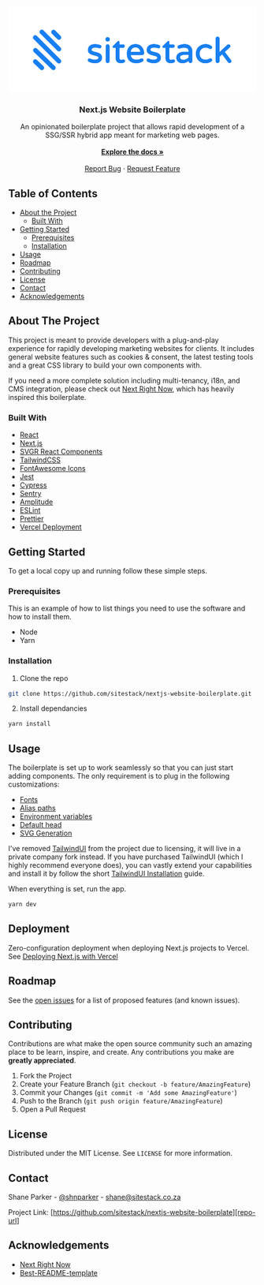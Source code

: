<!-- PROJECT LOGO -->
<img src="./svg/company-logo.svg" alt="Company logo" />
<br />
<p align="center">
  <h3 align="center">Next.js Website Boilerplate</h3>

  <p align="center">
    An opinionated boilerplate project that allows rapid development of a SSG/SSR hybrid app meant for marketing web pages.
<br />
<br />
<a href="https://github.com/sitestack/nextjs-website-boilerplate"><strong>Explore the docs »</strong></a>
<br />
<br />
<a href="https://github.com/sitestack/nextjs-website-boilerplate/issues">Report Bug</a>
·
<a href="https://github.com/sitestack/nextjs-website-boilerplate/issues">Request Feature</a>

  </p>
</p>

<!-- TABLE OF CONTENTS -->

## Table of Contents

- [About the Project](#about-the-project)
  - [Built With](#built-with)
- [Getting Started](#getting-started)
  - [Prerequisites](#prerequisites)
  - [Installation](#installation)
- [Usage](#usage)
- [Roadmap](#roadmap)
- [Contributing](#contributing)
- [License](#license)
- [Contact](#contact)
- [Acknowledgements](#acknowledgements)

<!-- ABOUT THE PROJECT -->

## About The Project

<!-- Product screenshot -->
<!-- [![Product Name Screen Shot][product-screenshot]](http://placecorgi.com/500) -->

This project is meant to provide developers with a plug-and-play experience for rapidly developing marketing websites for clients. It includes general website features such as cookies & consent, the latest testing tools and a great CSS library to build your own components with.

If you need a more complete solution including multi-tenancy, i18n, and CMS integration, please check out [Next Right Now](https://github.com/UnlyEd/next-right-now), which has heavily inspired this boilerplate.

### Built With

- [React](https://reactjs.org/)
- [Next.js](https://nextjs.org/)
- [SVGR React Components](https://react-svgr.com/)
- [TailwindCSS](https://tailwindcss.com/)
- [FontAwesome Icons](https://fontawesome.com/)
- [Jest](https://jestjs.io/)
- [Cypress](https://www.cypress.io/)
- [Sentry](https://sentry.io)
- [Amplitude](https://amplitude.com/)
- [ESLint](https://eslint.org/)
- [Prettier](https://prettier.io/)
- [Vercel Deployment](https://vercel.com)

<!-- GETTING STARTED -->

## Getting Started

To get a local copy up and running follow these simple steps.

### Prerequisites

This is an example of how to list things you need to use the software and how to install them.

- Node
- Yarn

### Installation

1. Clone the repo

```sh
git clone https://github.com/sitestack/nextjs-website-boilerplate.git
```

2. Install dependancies

```sh
yarn install
```

<!-- USAGE EXAMPLES -->

## Usage

The boilerplate is set up to work seamlessly so that you can just start adding components.
The only requirement is to plug in the following customizations:

- [Fonts][docs-fonts]
- [Alias paths][docs-alias]
- [Environment variables][docs-env]
- [Default head][docs-defaults]
- [SVG Generation][docs-svg]

I've removed [TailwindUI](https://tailwindui.com) from the project due to licensing, it will live in a private company fork instead. If you have purchased TailwindUI (which I highly recommend everyone does), you can vastly extend your capabilities and install it by follow the short [TailwindUI Installation][docs-tailwind] guide.

When everything is set, run the app.

```sh
yarn dev
```

## Deployment

Zero-configuration deployment when deploying Next.js projects to Vercel.
See [Deploying Next.js with Vercel](https://vercel.com/guides/deploying-nextjs-with-vercel)

<!-- ROADMAP -->

## Roadmap

See the [open issues][issues-url] for a list of proposed features (and known issues).

<!-- CONTRIBUTING -->

## Contributing

Contributions are what make the open source community such an amazing place to be learn, inspire, and create. Any contributions you make are **greatly appreciated**.

1. Fork the Project
2. Create your Feature Branch (`git checkout -b feature/AmazingFeature`)
3. Commit your Changes (`git commit -m 'Add some AmazingFeature'`)
4. Push to the Branch (`git push origin feature/AmazingFeature`)
5. Open a Pull Request

<!-- LICENSE -->

## License

Distributed under the MIT License. See `LICENSE` for more information.

<!-- CONTACT -->

## Contact

Shane Parker - [@shnparker][twitter-url] - [shane@sitestack.co.za][email-url]

Project Link: [https://github.com/sitestack/nextjs-website-boilerplate][repo-url]

<!-- ACKNOWLEDGEMENTS -->

## Acknowledgements

- [Next Right Now](https://github.com/UnlyEd/next-right-now)
- [Best-README-template](https://github.com/othneildrew/Best-README-Template)

<!-- MARKDOWN LINKS & IMAGES -->
<!-- https://www.markdownguide.org/basic-syntax/#reference-style-links -->

[twitter-url]: https://twitter.com/shnparker
[email-url]: mailto:shane@sitestack.co.za
[repo-url]: https://github.com/sitestack/nextjs-website-boilerplate
[issues-url]: https://github.com/sitestack/nextjs-website-boilerplate/issues

<!-- Docs -->

[docs-fonts]: docs/fonts.md
[docs-alias]: docs/alias.md
[docs-svg]: docs/svg.md
[docs-defaults]: docs/defaults.md
[docs-env]: docs/env.md
[docs-tailwind]: docs/tailwind.md
